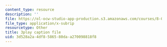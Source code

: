 ```yaml
---
content_type: resource
description: ''
file: https://ol-ocw-studio-app-production.s3.amazonaws.com/courses/8-01sc-classical-mechanics-fall-2016/3d528a2a4df8586580daa270098818f8_ofgusnhQ07Q.vtt
file_type: application/x-subrip
resourcetype: Other
title: 3play caption file
uid: 3d528a2a-4df8-5865-80da-a270098818f8
---
```

